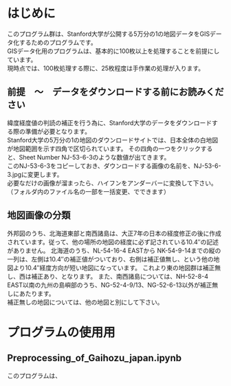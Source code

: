 # はじめに
このプログラム群は、Stanford大学が公開する5万分の1の地図データをGISデータ化するためのプログラムです。  
GISデータ化用のプログラムは、基本的に100枚以上を処理することを前提にしています。  
現時点では、100枚処理する際に、25枚程度は手作業の処理が入ります。


## 前提　～　データをダウンロードする前にお読みください
緯度経度値の判読の補正を行う為に、Stanford大学のデータをダウンロードする際の準備が必要となります。  
Stanford大学の5万分の1の地図のダウンロードサイトでは、日本全体の白地図が地図範囲を示す四角で区切られています。
その四角の一つをクリックすると、Sheet Number	NJ-53-6-3のような数値が出てきます。  
このNJ-53-6-3をコピーしておき、ダウンロードする画像の名前を、NJ-53-6-3.jpgに変更します。  
必要なだけの画像が溜まったら、ハイフンをアンダーバーに変換して下さい。
（フォルダ内のファイル名の一部を一括変更、でできます）

## 地図画像の分類
外邦図のうち、北海道東部と南西諸島は、大正7年の日本の経度修正の後に作成されています。従って、他の場所の地図の経度に必ず記されている10.4″の記述がありません。
北海道のうち、NL-54-16-4 EASTから	NK-54-9-14までの縦の一列は、左側は10.4″の補正値がついており、右側は補正値無し、という他の地図より10.4″経度方向が短い地図になっています。
これより東の地図群は補正無し、西は補正あり、となります。
また、南西諸島については、NH-52-8-4 EAST以南の九州の島嶼部のうち、NG-52-4-9/13、NG-52-6-13以外が補正無しにあたります。  
補正無しの地図については、他の地図と別にして下さい。

# プログラムの使用用
## Preprocessing_of_Gaihozu_japan.ipynb
このプログラムは、

